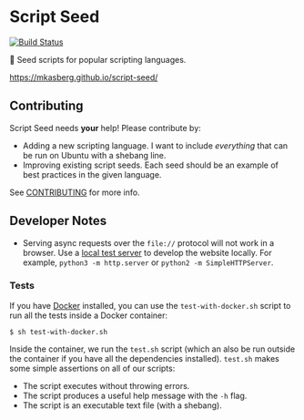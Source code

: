 # Script Seed

[![Build Status](https://travis-ci.org/mkasberg/script-seed.svg?branch=master)](https://travis-ci.org/mkasberg/script-seed)

🌱 Seed scripts for popular scripting languages.

https://mkasberg.github.io/script-seed/

## Contributing

Script Seed needs **your** help! Please contribute by:

 * Adding a new scripting language. I want to include _everything_ that can be
   run on Ubuntu with a shebang line.
 * Improving existing script seeds. Each seed should be an example of best
   practices in the given language.

See [CONTRIBUTING](CONTRIBUTING.md) for more info.

## Developer Notes

* Serving async requests over the `file://` protocol will not work in a browser.
  Use a [local test server](https://developer.mozilla.org/en-US/docs/Learn/Common_questions/set_up_a_local_testing_server)
  to develop the website locally. For example, `python3 -m http.server` or
  `python2 -m SimpleHTTPServer`.

### Tests

If you have [Docker](https://www.docker.com/) installed, you can use the
`test-with-docker.sh` script to run all the tests inside a Docker container:

    $ sh test-with-docker.sh

Inside the container, we run the `test.sh` script (which an also be run outside
the container if you have all the dependencies installed). `test.sh` makes some
simple assertions on all of our scripts:

 * The script executes without throwing errors.
 * The script produces a useful help message with the `-h` flag.
 * The script is an executable text file (with a shebang).

